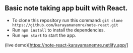 ## Basic note taking app built with React.

- To clone this repository run this command: `git clone https://github.com/karayamanemre/note-react.git`
- Run `npm install` to install the dependencies.
- Run `npm start` to start the app.

(live demo)[https://note-react-karayamanemre.netlify.app/]
